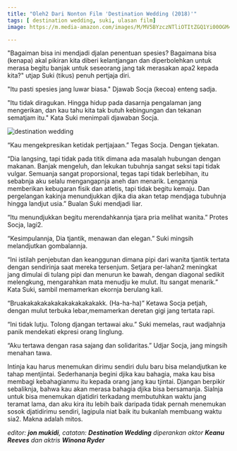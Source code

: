 ```yaml
---
title: "Oleh2 Dari Nonton Film 'Destination Wedding (2018)'"
tags: [ destination wedding, suki, ulasan film]
image: https://m.media-amazon.com/images/M/MV5BYzczNTliOTItZGQ1Yi00OGM4LWEyOTgtZWM0MmY0ZTliM2ZhXkEyXkFqcGdeQXVyNDg2MjUxNjM@._V1_SY500_SX750_AL_.jpg

---
```

"Bagaiman bisa ini mendjadi djalan penentuan spesies? Bagaimana bisa (kenapa) akal pikiran kita diberi kelantjangan dan diperbolehkan untuk merasa begitu banjak untuk seseorang jang tak merasakan apa2 kepada kita?" utjap Suki (tikus) penuh pertjaja diri.

"Itu pasti spesies jang luwar biasa." Djawab Socja (kecoa) enteng sadja.

"Itu tidak diragukan. Hingga hidup pada dasarnja pengalaman jang mengerikan, dan kau tahu kita tak butuh kebingungan dan tekanan sematjam itu." Kata Suki menimpali djawaban Socja.

![destination wedding](https://m.media-amazon.com/images/M/MV5BYzczNTliOTItZGQ1Yi00OGM4LWEyOTgtZWM0MmY0ZTliM2ZhXkEyXkFqcGdeQXVyNDg2MjUxNjM@._V1_SY500_SX750_AL_.jpg)

“Kau mengekpresikan ketidak pertjajaan.” Tegas Socja. Dengan tjekatan.
	
“Dia langsing, tapi tidak pada titik dimana ada masalah hubungan dengan makanan. Banjak mengeluh, dan lekukan tubuhnja sangat seksi tapi tidak vulgar. Semuanja sangat proporsional, tegas tapi tidak berlebihan, itu sebabnja aku selalu mengangapnja aneh dan menarik. Lengannja memberikan kebugaran fisik dan atletis, tapi tidak begitu kemaju. Dan pergelangan kakinja menundjukkan djika dia akan tetap mendjaga tubuhnja hingga landjut usia.” Bualan Suki mendjadi liar.

“Itu menundjukkan begitu merendahkannja tjara pria melihat wanita.” Protes Socja, lagi2.

“Kesimpulannja, Dia tjantik, menawan dan elegan.” Suki mingsih melandjutkan gombalannja.

“Ini istilah penjebutan dan keanggunan dimana pipi dari wanita tjantik tertata dengan sendirinja saat mereka tersenjum. Setjara per-lahan2 meningkat jang dimulai di tulang pipi dan menurun ke bawah, dengan diagonal sedikit melengkung, mengarahkan mata menudju ke mulut. Itu sangat menarik.” Kata Suki, sambil memamerkan ekornja berulang kali.

“Bruakakakakakakakakakakakakk. (Ha-ha-ha)” Ketawa Socja petjah, dengan mulut terbuka lebar,memamerkan deretan gigi jang tertata rapi.

“Ini tidak lutju. Tolong djangan tertawai aku.” Suki memelas, raut wadjahnja panik mendekati ekpresi orang linglung.

“Aku tertawa dengan rasa sajang dan solidaritas.” Udjar Socja, jang mingsih menahan tawa. 

Intinja kau harus menemukan dirimu sendiri dulu baru bisa melandjutkan ke tahap mentjintai. Sederhananja begini djika kau bahagia, maka kau bisa membagi kebahagianmu itu kepada orang jang kau tjintai. Djangan berpikir sebaliknja, bahwa kau akan merasa bahagia djika bisa bersamanja. Sialnja untuk bisa menemukan djatidiri terkadang membutuhkan waktu jang teramat lama, dan aku kira itu lebih baik daripada tidak pernah menemukan sosok djatidirimu sendiri, lagipula niat baik itu bukanlah membuang waktu sia2. Makna adalah mitos.

_editor: **jon mukidi**, catatan: **Destination Wedding** diperankan aktor **Keanu Reeves** dan aktris **Winona Ryder**_
